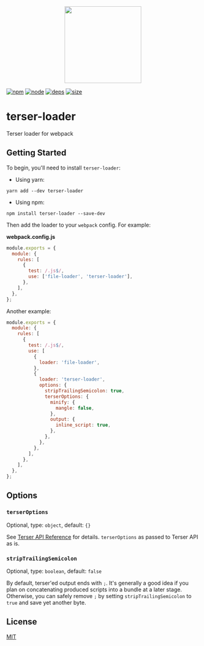 <div align="center">
  <a href="https://github.com/webpack/webpack">
    <img width="200" height="200" src="https://webpack.js.org/assets/icon-square-big.svg">
  </a>
</div>

[![npm][npm]][npm-url]
[![node][node]][node-url]
[![deps][deps]][deps-url]
[![size][size]][size-url]

# terser-loader

Terser loader for webpack

## Getting Started

To begin, you'll need to install `terser-loader`:

* Using yarn:
```console
yarn add --dev terser-loader
```
* Using npm:
```console
npm install terser-loader --save-dev
```

Then add the loader to your `webpack` config. For example:

**webpack.config.js**

```js
module.exports = {
  module: {
    rules: [
      {
        test: /.js$/,
        use: ['file-loader', 'terser-loader'],
      },
    ],
  },
};
```

Another example:

```js
module.exports = {
  module: {
    rules: [
      {
        test: /.js$/,
        use: [
          {
            loader: 'file-loader',
          },
          {
            loader: 'terser-loader',
            options: {
              stripTrailingSemicolon: true,
              terserOptions: {
                minify: {
                  mangle: false,
                },
                output: {
                  inline_script: true,
                },
              },
            },
          },
        ],
      },
    ],
  },
};
```


## Options

### `terserOptions`

Optional, type: `object`, default: `{}`

See [Terser API Reference](https://github.com/terser/terser#api-reference) for details. `terserOptions` as passed to Terser API as is.

### `stripTrailingSemicolon`

Optional, type: `boolean`, default: `false`

By default, terser'ed output ends with `;`. It's generally a good idea if you plan on concatenating produced scripts into a bundle at a later stage. Otherwise, you can safely remove `;` by setting `stripTrailingSemicolon` to `true` and save yet another byte.  


## License

[MIT](./LICENSE)

[npm]: https://img.shields.io/npm/v/terser-loader.svg
[npm-url]: https://npmjs.com/package/terser-loader
[node]: https://img.shields.io/node/v/terser-loader.svg
[node-url]: https://nodejs.org
[deps]: https://david-dm.org/5lava/terser-loader.svg
[deps-url]: https://david-dm.org/5lava/terser-loader
[size]: https://packagephobia.now.sh/badge?p=terser-loader
[size-url]: https://packagephobia.now.sh/result?p=terser-loader
